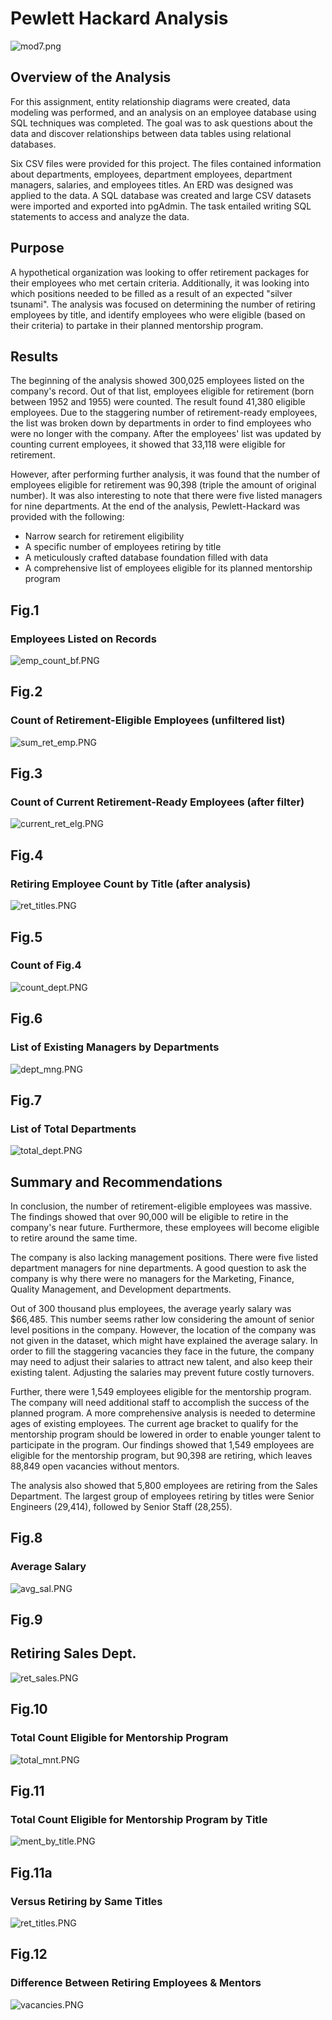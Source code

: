 # Pewlett Hackard Analysis
![mod7.png](PNGs/mod7.png "width=1000 height=30")


## Overview of the Analysis

For this assignment, entity relationship diagrams were created, data modeling was performed, and an analysis on an employee database using SQL techniques was completed. The goal was to ask questions about the data and discover relationships between data tables using relational databases.

Six CSV files were provided for this project. The files contained information about departments, employees, department employees, department managers, salaries, and employees titles. An ERD was designed was applied to the data. A SQL database was created and large CSV datasets were imported and exported into pgAdmin. The task entailed writing SQL statements to access and analyze the data. 


## Purpose

A hypothetical organization was looking to offer retirement packages for their employees who met certain criteria. Additionally, it was looking into which positions needed to be filled as a result of an expected "silver tsunami". The analysis was focused on determining the number of retiring employees by title, and identify employees who were eligible (based on their criteria) to partake in their planned mentorship program.


## Results

The beginning of the analysis showed 300,025 employees listed on the company's record. Out of that list, employees eligible for retirement (born between 1952 and 1955) were counted. The result found 41,380 eligible employees. Due to the staggering number of retirement-ready employees, the list was broken down by departments in order to find employees who were no longer with the company. After the employees' list was updated by counting current employees, it showed that 33,118 were eligible for retirement.

However, after performing further analysis, it was found that the number of employees eligible for retirement was 90,398 (triple the amount of original number). It was also interesting to note that there were five listed managers for nine departments. At the end of the analysis, Pewlett-Hackard was provided with the following:

- Narrow search for retirement eligibility
- A specific number of employees retiring by title
- A meticulously crafted database foundation filled with data
- A comprehensive list of employees eligible for its planned mentorship program


## Fig.1

### Employees Listed on Records
![emp_count_bf.PNG](PNGs/emp_count_bf.png)

## Fig.2

### Count of Retirement-Eligible Employees (unfiltered list)
![sum_ret_emp.PNG](PNGs/sum_ret_emp.png)

## Fig.3

### Count of Current Retirement-Ready Employees (after filter)
![current_ret_elg.PNG](PNGs/current_ret_elg.png)


## Fig.4

### Retiring Employee Count by Title (after analysis)
![ret_titles.PNG](PNGs/ret_titles.png)
 
 ## Fig.5

### Count of Fig.4
![count_dept.PNG](PNGs/count_dept.png)

## Fig.6 

### List of Existing Managers by Departments
![dept_mng.PNG](PNGs/dept_mng.png)

## Fig.7

### List of Total Departments
![total_dept.PNG](PNGs/total_dept.png)


## Summary and Recommendations

In conclusion, the number of retirement-eligible employees was massive. The findings showed that over 90,000 will be eligible to retire in the company's near future. Furthermore, these employees will become eligible to retire around the same time. 

The company is also lacking management positions. There were five listed department managers for nine departments. A good question to ask the company is why there were no managers for the Marketing, Finance, Quality Management, and Development departments. 

Out of 300 thousand plus employees, the average yearly salary was $66,485. This number seems rather low considering the amount of senior level positions in the company. However, the location of the company was not given in the dataset, which might have explained the average salary. In order to fill the staggering vacancies they face in the future, the company may need to adjust their salaries to attract new talent, and also keep their existing talent. Adjusting the salaries may prevent future costly turnovers. 

Further, there were 1,549 employees eligible for the mentorship program. The company will need additional staff to accomplish the success of the planned program. A more comprehensive analysis is needed to determine ages of existing employees. The current age bracket to qualify for the mentorship program should be lowered in order to enable younger talent to participate in the program. Our findings showed that 1,549 employees are eligible for the mentorship program, but 90,398 are retiring, which leaves 88,849 open vacancies without mentors.

The analysis also showed that 5,800 employees are retiring from the Sales Department. The largest group of employees retiring by titles were Senior Engineers (29,414), followed by Senior Staff (28,255).

## Fig.8

### Average Salary
![avg_sal.PNG](PNGs/avg_sal.png)

## Fig.9

## Retiring Sales Dept.
![ret_sales.PNG](PNGs/ret_sales.png)

## Fig.10

### Total Count Eligible for Mentorship Program
![total_mnt.PNG](PNGs/total_mnt.png)

## Fig.11 

### Total Count Eligible for Mentorship Program by Title
![ment_by_title.PNG](PNGs/ment_by_title.png)

## Fig.11a

### Versus Retiring by Same Titles
![ret_titles.PNG](PNGs/ret_titles.png)

## Fig.12

### Difference Between Retiring Employees & Mentors
![vacancies.PNG](PNGs/vacancies.png)



